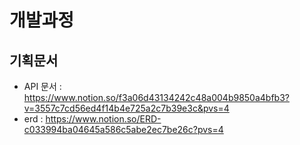 # 개발과정
## 기획문서
- API 문서 : https://www.notion.so/f3a06d43134242c48a004b9850a4bfb3?v=3557c7cd56ed4f14b4e725a2c7b39e3c&pvs=4
- erd : https://www.notion.so/ERD-c033994ba04645a586c5abe2ec7be26c?pvs=4
